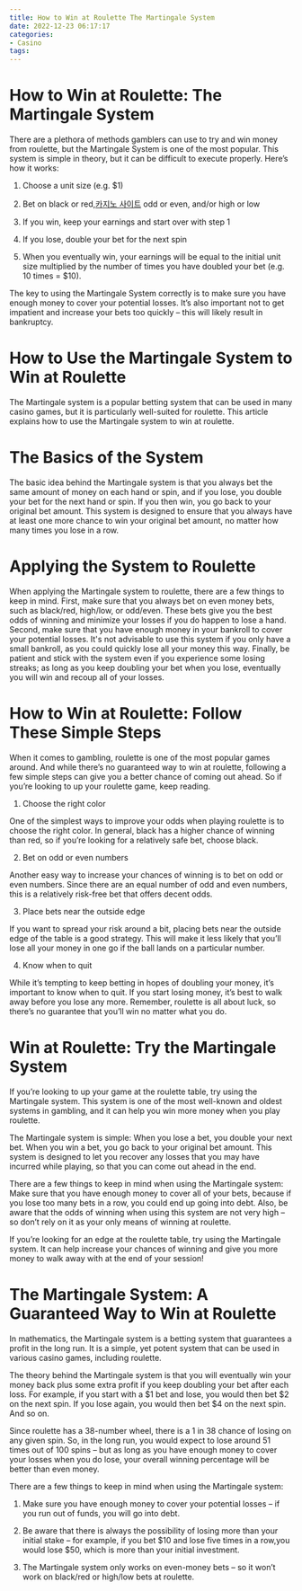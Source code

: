 ```yaml
---
title: How to Win at Roulette The Martingale System
date: 2022-12-23 06:17:17
categories:
- Casino
tags:
---
```



#  How to Win at Roulette: The Martingale System

There are a plethora of methods gamblers can use to try and win money from roulette, but the Martingale System is one of the most popular. This system is simple in theory, but it can be difficult to execute properly. Here’s how it works:

1. Choose a unit size (e.g. $1)

2. Bet on black or red,[카지노 사이트](https://choegocasino.com/) odd or even, and/or high or low

3. If you win, keep your earnings and start over with step 1

4. If you lose, double your bet for the next spin

5. When you eventually win, your earnings will be equal to the initial unit size multiplied by the number of times you have doubled your bet (e.g. 10 times = $10).

The key to using the Martingale System correctly is to make sure you have enough money to cover your potential losses. It’s also important not to get impatient and increase your bets too quickly – this will likely result in bankruptcy.

#  How to Use the Martingale System to Win at Roulette

The Martingale system is a popular betting system that can be used in many casino games, but it is particularly well-suited for roulette. This article explains how to use the Martingale system to win at roulette.

# The Basics of the System

The basic idea behind the Martingale system is that you always bet the same amount of money on each hand or spin, and if you lose, you double your bet for the next hand or spin. If you then win, you go back to your original bet amount. This system is designed to ensure that you always have at least one more chance to win your original bet amount, no matter how many times you lose in a row.

# Applying the System to Roulette

When applying the Martingale system to roulette, there are a few things to keep in mind. First, make sure that you always bet on even money bets, such as black/red, high/low, or odd/even. These bets give you the best odds of winning and minimize your losses if you do happen to lose a hand. Second, make sure that you have enough money in your bankroll to cover your potential losses. It's not advisable to use this system if you only have a small bankroll, as you could quickly lose all your money this way. Finally, be patient and stick with the system even if you experience some losing streaks; as long as you keep doubling your bet when you lose, eventually you will win and recoup all of your losses.

#  How to Win at Roulette: Follow These Simple Steps

When it comes to gambling, roulette is one of the most popular games around. And while there’s no guaranteed way to win at roulette, following a few simple steps can give you a better chance of coming out ahead. So if you’re looking to up your roulette game, keep reading.

1. Choose the right color

One of the simplest ways to improve your odds when playing roulette is to choose the right color. In general, black has a higher chance of winning than red, so if you’re looking for a relatively safe bet, choose black.

2. Bet on odd or even numbers

Another easy way to increase your chances of winning is to bet on odd or even numbers. Since there are an equal number of odd and even numbers, this is a relatively risk-free bet that offers decent odds.

3. Place bets near the outside edge

If you want to spread your risk around a bit, placing bets near the outside edge of the table is a good strategy. This will make it less likely that you’ll lose all your money in one go if the ball lands on a particular number.

4. Know when to quit

While it’s tempting to keep betting in hopes of doubling your money, it’s important to know when to quit. If you start losing money, it’s best to walk away before you lose any more. Remember, roulette is all about luck, so there’s no guarantee that you’ll win no matter what you do.

#  Win at Roulette: Try the Martingale System

If you’re looking to up your game at the roulette table, try using the Martingale system. This system is one of the most well-known and oldest systems in gambling, and it can help you win more money when you play roulette.

The Martingale system is simple: When you lose a bet, you double your next bet. When you win a bet, you go back to your original bet amount. This system is designed to let you recover any losses that you may have incurred while playing, so that you can come out ahead in the end.

There are a few things to keep in mind when using the Martingale system: Make sure that you have enough money to cover all of your bets, because if you lose too many bets in a row, you could end up going into debt. Also, be aware that the odds of winning when using this system are not very high – so don’t rely on it as your only means of winning at roulette.

If you’re looking for an edge at the roulette table, try using the Martingale system. It can help increase your chances of winning and give you more money to walk away with at the end of your session!

#  The Martingale System: A Guaranteed Way to Win at Roulette

In mathematics, the Martingale system is a betting system that guarantees a profit in the long run. It is a simple, yet potent system that can be used in various casino games, including roulette.

The theory behind the Martingale system is that you will eventually win your money back plus some extra profit if you keep doubling your bet after each loss. For example, if you start with a $1 bet and lose, you would then bet $2 on the next spin. If you lose again, you would then bet $4 on the next spin. And so on.

Since roulette has a 38-number wheel, there is a 1 in 38 chance of losing on any given spin. So, in the long run, you would expect to lose around 51 times out of 100 spins – but as long as you have enough money to cover your losses when you do lose, your overall winning percentage will be better than even money.

There are a few things to keep in mind when using the Martingale system:

1) Make sure you have enough money to cover your potential losses – if you run out of funds, you will go into debt.

2) Be aware that there is always the possibility of losing more than your initial stake – for example, if you bet $10 and lose five times in a row,you would lose $50, which is more than your initial investment.

3) The Martingale system only works on even-money bets – so it won’t work on black/red or high/low bets at roulette.